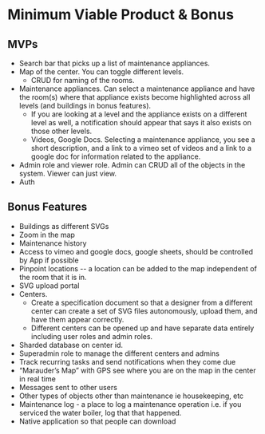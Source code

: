 # Minimum Viable Product & Bonus

## MVPs
- Search bar that picks up a list of maintenance appliances.
- Map of the center. You can toggle different levels. 
  - CRUD for naming of the rooms. 
- Maintenance appliances. Can select a maintenance appliance and have the room(s) where that appliance exists become highlighted across all levels (and buildings in bonus features). 
  - If you are looking at a level and the appliance exists on a different level as well, a notification should appear that says it also exists on those other levels. 
  - Videos, Google Docs. Selecting a maintenance appliance, you see a short description, and a link to a vimeo set of videos and a link to a google doc for information related to the appliance. 
- Admin role and viewer role. Admin can CRUD all of the objects in the system. Viewer can just view.
- Auth

## Bonus Features
- Buildings as different SVGs
- Zoom in the map
- Maintenance history
- Access to vimeo and google docs, google sheets, should be controlled by App if possible
- Pinpoint locations -- a location can be added to the map independent of the room that it is in. 
- SVG upload portal
- Centers. 
  - Create a specification document so that a designer from a different center can create a set of SVG files autonomously, upload them, and have them appear correctly. 
  - Different centers can be opened up and have separate data entirely including user roles and admin roles. 
- Sharded database on center id.
- Superadmin role to manage the different centers and admins
- Track recurring tasks and send notifications when they come due
- “Marauder’s Map” with GPS see where you are on the map in the center in real time
- Messages sent to other users
- Other types of objects other than maintenance ie housekeeping, etc
- Maintenance log - a place to log a maintenance operation i.e. if you serviced the water boiler, log that that happened. 
- Native application so that people can download

